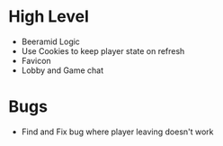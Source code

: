 # High Level
- Beeramid Logic
- Use Cookies to keep player state on refresh
- Favicon
- Lobby and Game chat

# Bugs
- Find and Fix bug where player leaving doesn't work
